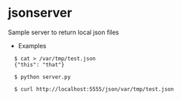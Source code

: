 # jsonserver

Sample server to return local json files

* Examples

````
  $ cat > /var/tmp/test.json
  {"this": "that"}

  $ python server.py

  $ curl http://localhost:5555/json/var/tmp/test.json
````
